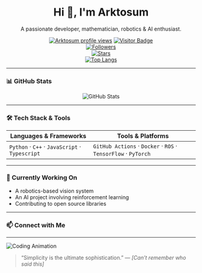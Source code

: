 <div align="center">

<!-- Banner / Title -->
<h1>Hi 👋, I'm Arktosum </h1>
<p>A passionate developer, mathematician, robotics & AI enthusiast.</p>

<!-- Badges row -->
[![Arktosum profile views](https://u8views.com/api/v1/github/profiles/70579691/views/day-week-month-total-count.svg)](https://u8views.com/github/Arktosum)
[![Visitor Badge](https://api.visitorbadge.io/api/combined?path=https%3A%2F%2Fgithub.com%2FArktosum&label=VISITORS&countColor=%23f3722c)](https://github.com/Arktosum)  
[![Followers](https://img.shields.io/github/followers/Arktosum?label=Followers&style=flat&logo=github)](https://github.com/Arktosum?tab=followers)  
[![Stars](https://img.shields.io/github/stars/Arktosum?style=flat&logo=github)](https://github.com/Arktosum?tab=stars)  
[![Top Langs](https://github-readme-stats.vercel.app/api/top-langs/?username=Arktosum&theme=dracula&layout=compact)](https://github.com/Arktosum)  

</div>

---

### 📊 GitHub Stats

<p align="center">
  <picture>
    <source srcset="https://github-readme-stats.vercel.app/api?username=Arktosum&show_icons=true&theme=dracula" media="(prefers-color-scheme: dark)">
    <source srcset="https://github-readme-stats.vercel.app/api?username=Arktosum&show_icons=true&theme=merko" media="(prefers-color-scheme: light), (prefers-color-scheme: no-preference)">
    <img src="https://github-readme-stats.vercel.app/api?username=Arktosum&show_icons=true&theme=merko" alt="GitHub Stats" />
  </picture>
</p>

---

### 🛠️ Tech Stack & Tools

| Languages & Frameworks | Tools & Platforms |
|------------------------|-------------------|
| `Python` · `C++` · `JavaScript` · `Typescript`| `GitHub Actions` · `Docker` · `ROS` · `TensorFlow` · `PyTorch` |

---

### 🔭 Currently Working On

- A robotics-based vision system  
- An AI project involving reinforcement learning  
- Contributing to open source libraries  

---

### 📫 Connect with Me

---
<img src="https://c.tenor.com/g3G5nn_gSxYAAAAC/dazai-osamu.gif" alt="Coding Animation"/>

> “Simplicity is the ultimate sophistication.” — *[Can’t remember who said this]*

